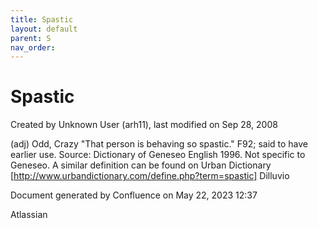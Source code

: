 ```yaml
---
title: Spastic
layout: default
parent: S
nav_order:
---
```


# Spastic

Created by  Unknown User (arh11), last modified on Sep 28, 2008

(adj) Odd, Crazy &quot;That person is behaving so spastic.&quot; F92; said to have earlier use. Source: Dictionary of Geneseo English 1996. Not specific to Geneseo. A similar definition can be found on Urban Dictionary [http://www.urbandictionary.com/define.php?term=spastic] Dilluvio

Document generated by Confluence on May 22, 2023 12:37

Atlassian
